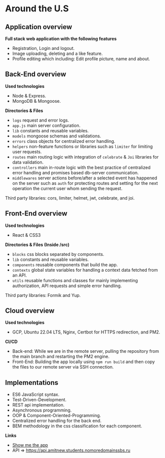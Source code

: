 # Around the U.S

## Application overview

**Full stack web application with the following features**

-   Registration, Login and logout.
-   Image uploading, deleting and a like feature.
-   Profile editing which including: Edit profile picture, name and about.

## Back-End overview

**Used technologies**

-   Node & Express.
-   MongoDB & Mongoose.

**Directories & Files**

-   `logs` request and error logs.
-   `app.js` main server configuration.
-   `lib` constants and reusable variables.
-   `models` mongoose schemas and validations.
-   `errors` class objects for centralized error handling.
-   `helpers` non-feature functions or libraries such as `limiter` for limiting user requests.
-   `routes` main routing logic with integration of `celebrate` & `Joi` libraries for data validation.
-   `controllers` main in-route logic with the best practice of centralized error handling and promises based db-server communication.
-   `middlewares` server actions before/after a selected event has happened on the server such as `auth` for protecting routes and setting for the next operation the current user whom sending the request.

Third party libraries: cors, limiter, helmet, jwt, celebrate, and joi.

## Front-End overview

**Used technologies**

-   React & CSS3

**Directories & Files (Inside /src)**

-   `blocks` css blocks separated by components.
-   `lib` constants and reusable variables.
-   `components` reusable components that build the app.
-   `contexts` global state variables for handling a context data fetched from an API.
-   `utils` reusable functions and classes for mainly implementing authorization, API requests and simple error handling.

Third party libraries: Formik and Yup.

## Cloud overview

**Used technologies**

-   GCP, Ubuntu 22.04 LTS, Nginx, Certbot for HTTPS redirection, and PM2.

**CI/CD**

-   Back-end: While we are in the remote server, pulling the repository from the main branch and restarting the PM2 engine.
-   Front-End: Building the app locally using `npm run build` and then copy the files to our remote server via SSH connection.

## Implementations

-   ES6 JavaScript syntax.
-   Test-Driven-Development.
-   REST api implementation.
-   Asynchronous programming.
-   OOP & Component-Oriented-Programming.
-   Centralized error handling for the back end.
-   BEM methodology in the css classification for each component.

**Links**

-   [Show me the app](https://www.amitnew.students.nomoredomainssbs.ru/)
-   API => https://api.amitnew.students.nomoredomainssbs.ru

